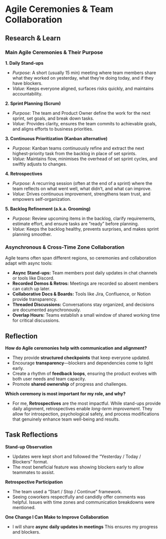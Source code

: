 # Agile Ceremonies & Team Collaboration

## Research & Learn

### Main Agile Ceremonies & Their Purpose

**1. Daily Stand-ups**  
- *Purpose:* A short (usually 15 min) meeting where team members share what they worked on yesterday, what they’re doing today, and if they have blockers.  
- *Value:* Keeps everyone aligned, surfaces risks quickly, and maintains accountability.  

**2. Sprint Planning (Scrum)**  
- *Purpose:* The team and Product Owner define the work for the next sprint, set goals, and break down tasks.  
- *Value:* Provides clarity, ensures the team commits to achievable goals, and aligns efforts to business priorities.  

**3. Continuous Prioritization (Kanban alternative)**  
- *Purpose:* Kanban teams continuously refine and extract the next highest-priority task from the backlog in place of set sprints.  
- *Value:* Maintains flow, minimises the overhead of set sprint cycles, and swiftly adjusts to changes.
  

**4. Retrospectives**  
- *Purpose:* A recurring session (often at the end of a sprint) where the team reflects on what went well, what didn’t, and what can improve.  
- *Value:* Drives continuous improvement, strengthens team trust, and empowers self-organization.  

**5. Backlog Refinement (a.k.a. Grooming)**  
- *Purpose:* Review upcoming items in the backlog, clarify requirements, estimate effort, and ensure tasks are “ready” before planning.  
- *Value:* Keeps the backlog healthy, prevents surprises, and makes sprint planning smoother.  

### Asynchronous & Cross-Time Zone Collaboration
Agile teams often span different regions, so ceremonies and collaboration adapt with async tools:  
- **Async Stand-ups:** Team members post daily updates in chat channels or tools like Discord. 
- **Recorded Demos & Retros:** Meetings are recorded so absent members can catch up later.  
- **Collaborative Docs & Boards:** Tools like Jira, Confluence, or Notion provide transparency.  
- **Threaded Discussions:** Conversations stay organized, and decisions are documented asynchronously.  
- **Overlap Hours:** Teams establish a small window of shared working time for critical discussions.  

## Reflection

**How do Agile ceremonies help with communication and alignment?**  
- They provide **structured checkpoints** that keep everyone updated.  
- Encourage **transparency**—blockers and dependencies come to light early.  
- Create a rhythm of **feedback loops**, ensuring the product evolves with both user needs and team capacity.  
- Promote **shared ownership** of progress and challenges.  

**Which ceremony is most important for my role, and why?**  
- For me, **Retrospectives** are the most impactful. While stand-ups provide daily alignment, retrospectives enable *long-term improvement*. They allow for introspection, psychological safety, and process modifications that genuinely enhance team well-being and results.  

## Task Reflections

**Stand-up Observation**  
- Updates were kept short and followed the “Yesterday / Today / Blockers” format.  
- The most beneficial feature was showing blockers early to allow teammates to assist.  

**Retrospective Participation**  
- The team used a “Start / Stop / Continue” framework.  
- Seeing coworkers respectfully and candidly offer comments was helpful. Issues with time zones and communication breakdowns were mentioned.  

**One Change I Can Make to Improve Collaboration**  
- I will share **async daily updates in meetings**  This ensures my progress and blockers. 
